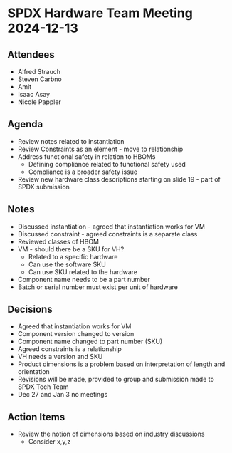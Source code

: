 # SPDX Hardware Team Meeting 2024-12-13

## Attendees
* Alfred Strauch
* Steven Carbno
* Amit
* Isaac Asay
* Nicole Pappler

## Agenda
* Review notes related to instantiation
* Review Constraints as an element - move to relationship
* Address functional safety in relation to HBOMs
  * Defining compliance related to functional safety used
  * Compliance is a broader safety issue
* Review new hardware class descriptions starting on slide 19 - part of SPDX submission

## Notes
* Discussed instantiation - agreed that instantiation works for VM
* Discussed constraint - agreed constraints is a separate class
* Reviewed classes of HBOM
* VM - should there be a SKU for VH?
  * Related to a specific hardware
  * Can use the software SKU
  * Can use SKU related to the hardware
* Component name needs to be a part number
* Batch or serial number must exist per unit of hardware

## Decisions
* Agreed that instantiation works for VM
* Component version changed to version
* Component name changed to part number (SKU)
* Agreed constraints is a relationship
* VH needs a version and SKU
* Product dimensions is a problem based on interpretation of length and orientation
* Revisions will be made, provided to group and submission made to SPDX Tech Team
* Dec 27 and Jan 3 no meetings

## Action Items
* Review the notion of dimensions based on industry discussions
  * Consider x,y,z
